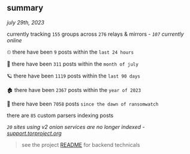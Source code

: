 
## summary
_july 29th, 2023_

currently tracking `155` groups across `276` relays & mirrors - _`107` currently online_

⏲ there have been `9` posts within the `last 24 hours`

🦈 there have been `311` posts within the `month of july`

🪐 there have been `1119` posts within the `last 90 days`

🏚 there have been `2367` posts within the `year of 2023`

🦕 there have been `7058` posts `since the dawn of ransomwatch`

there are `85` custom parsers indexing posts

_`20` sites using v2 onion services are no longer indexed - [support.torproject.org](https://support.torproject.org/onionservices/v2-deprecation/)_

> see the project [README](https://github.com/joshhighet/ransomwatch#ransomwatch--) for backend technicals
